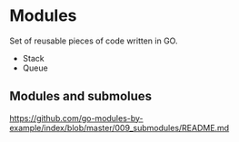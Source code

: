 # Modules

Set of reusable pieces of code written in GO.

* Stack
* Queue


## Modules and submolues

https://github.com/go-modules-by-example/index/blob/master/009_submodules/README.md